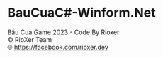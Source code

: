# BauCuaC#-Winform.Net
Bầu Cua Game 2023 - Code By Rioxer <br>
&copy; RioXer Team <br>
&#127760; https://facebook.com/rioxer.dev


